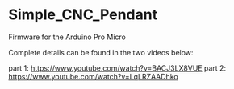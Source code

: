 # Simple_CNC_Pendant
Firmware for the Arduino Pro Micro

Complete details can be found in the two videos below:

part 1: https://www.youtube.com/watch?v=BACJ3LX8VUE
part 2: https://www.youtube.com/watch?v=LqLRZAADhko


